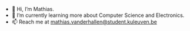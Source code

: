 - 👋 Hi, I’m Mathias.
- 🌱 I’m currently learning more about Computer Science and Electronics.
- 📫 Reach me at mathias.vanderhallen@student.kuleuven.be

<!---
math4vdh/math4vdh is a ✨ special ✨ repository because its `README.md` (this file) appears on your GitHub profile.
You can click the Preview link to take a look at your changes.
--->
